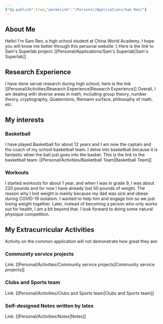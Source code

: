```yaml
---
{"dg-publish":true,"permalink":"/Personal/Applications/Sam Ren/"}
---
```


## About Me

Hello! I'm Sam Ren, a high school student at China World Academy. I hope you will know me better through this personal website :) Here is the link to Sam's Superlab project: [[Personal/Applications/Sam's Superlab\|Sam's Superlab]] 

## Research Experience
I have done serval research during high school, here is the link
[[Personal/Activities/Research Experience\|Research Experience]] 
Overall, I am dealing with diverse areas in math, including group theory, number theory, cryptography, Quaternions, Riemann surface, philosophy of math, etc.

## My interests
### Basketball
I have played Basketball for about 12 years and I am now the captain and the coach of my school basketball team. I delve into basketball because it is fantastic when the ball just goes into the basket. This is the link to the basketball team: [[Personal/Activities/Basketball Team\|Basketball Team]] 

### Workouts
I started workouts for about 1 year, and when I was in grade 9, I was about 220 pounds and for now I have already lost 50 pounds of weight. The reason why I lost weight is mainly because my dad was sick and obese during COVID-19 isolation. I wanted to help him and engage him so we just losing weight together. Later, instead of becoming a person who only works out for health, I am a bit beyond that. I look forward to doing some natural physique competition. 


## My Extracurricular Activities 
Activity on the common application will not demonstrate how great they are:
### Community service projects
Link: [[Personal/Activities/Community service projects\|Community service projects]] 
### Clubs and Sports team
Link: [[Personal/Activities/Clubs and Sports team\|Clubs and Sports team]] 
### Self-designed Notes written by latex
Link: [[Personal/Activities/Notes\|Notes]] 




